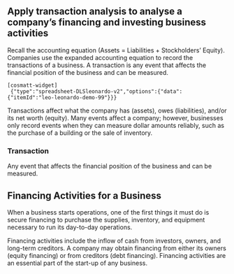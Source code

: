 ## Apply transaction analysis to analyse a company’s financing and investing business activities

Recall the accounting equation (Assets = Liabilities + Stockholders’ Equity). Companies use the expanded accounting equation to record the transactions of a business. A transaction is any event that affects the financial position of the business and can be measured.

```
[cosmatt-widget]
 {"type":"spreadsheet-DLSleonardo-v2","options":{"data":{"itemId":"leo-leonardo-demo-99"}}} 
```

Transactions affect what the company has (assets), owes (liabilities), and/or its net worth (equity). Many events affect a company; however, businesses only record events when they can measure dollar amounts reliably, such as the purchase of a building or the sale of inventory.

### Transaction 

Any event that affects the financial position of the business and can be measured.

## Financing Activities for a Business

When a business starts operations, one of the first things it must do is secure financing to purchase the supplies, inventory, and equipment necessary to run its day-to-day operations.

Financing activities include the inflow of cash from investors, owners, and long-term creditors. A company may obtain financing from either its owners (equity financing) or from creditors (debt financing). Financing activities are an essential part of the start-up of any business.
